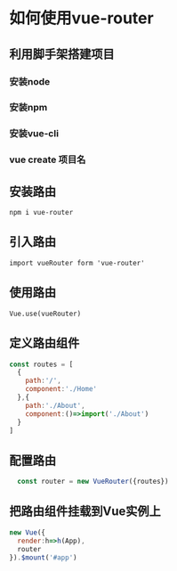 # 如何使用vue-router
## 利用脚手架搭建项目
### 安装node
### 安装npm
### 安装vue-cli
### vue create 项目名
## 安装路由
`npm i vue-router`
## 引入路由
`import vueRouter form 'vue-router'`
## 使用路由
`Vue.use(vueRouter)`
## 定义路由组件
```js
const routes = [
  {
    path:'/',
    component:'./Home'
  },{
    path:'./About',
    component:()=>import('./About')
  }
]
```
## 配置路由
```js
  const router = new VueRouter({routes})
```
## 把路由组件挂载到Vue实例上
```js
new Vue({
  render:h=>h(App),
  router
}).$mount('#app')
```
